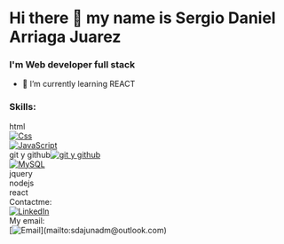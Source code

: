 # Hi there 👋 my name is Sergio Daniel Arriaga Juarez
### I'm Web developer full stack
- 🌱 I’m currently learning REACT

### Skills:
html
<br>
[![Css](https://img.shields.io/badge/Css-F7DF1E?style=flat&logo=css&logoColor=white&labelColor=101010)]()
<br>
[![JavaScript](https://img.shields.io/badge/JavaScript-F7DF1E?style=flat&logo=javascript&logoColor=white&labelColor=101010)]()
<br>
git y github[![git y github](https://img.shields.io/badge/git-F7DF1E?style=flat&logo=css&logoColor=white&labelColor=101010)]()
<br>
[![MySQL](https://img.shields.io/badge/MySQL-4479A1?style=flat&logo=mysql&logoColor=white&labelColor=101010)]()
<br>
jquery
<br>
nodejs
<br>
react
<br>
Contactme: 
<br>
[![LinkedIn](https://img.shields.io/badge/LinkedIn-Sergio_Daniel_Arriga_Juarez-0077B5?style=for-the-badge&logo=linkedin&logoColor=white&labelColor=101010)](https://www.linkedin.com/in/sergio-daniel-arriaga-juarez-7712711b0/)
<br>
My email: 
<br>
[![Email](https://img.shields.io/badge/sdajunadm@outlook.com-email_personal_(respuesta_lenta)-D14836?style=for-the-badge&logo=gmail&logoColor=white&labelColor=101010)](mailto:sdajunadm@outlook.com)
